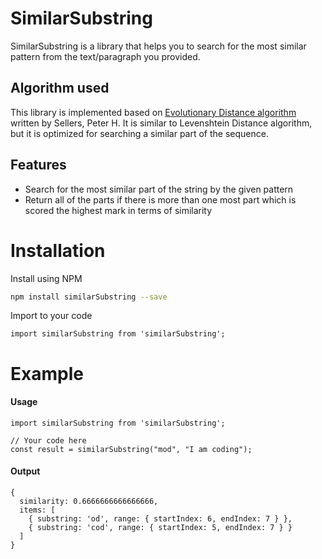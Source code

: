 # SimilarSubstring

SimilarSubstring is a library that helps you to search for the most similar pattern from the text/paragraph you provided.

## Algorithm used
This library is implemented based on [Evolutionary Distance algorithm](https://coek.info/pdf-the-theory-and-computation-of-evolutionary-distances-pattern-recognition-.html) written by Sellers, Peter H. It is similar to Levenshtein Distance algorithm, but it is optimized for searching a similar part of the sequence.

## Features
- Search for the most similar part of the string by the given pattern
- Return all of the parts if there is more than one most part which is scored the highest mark in terms of similarity

# Installation
Install using NPM
```sh
npm install similarSubstring --save
```

Import to your code
```
import similarSubstring from 'similarSubstring';
```

# Example
#### Usage
```
import similarSubstring from 'similarSubstring';

// Your code here
const result = similarSubstring("mod", "I am coding");
```

#### Output
```
{
  similarity: 0.6666666666666666,
  items: [
    { substring: 'od', range: { startIndex: 6, endIndex: 7 } },
    { substring: 'cod', range: { startIndex: 5, endIndex: 7 } }
  ]
}
```
